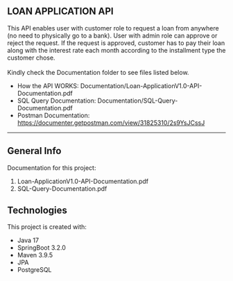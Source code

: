 LOAN APPLICATION API
---
This API enables user with customer role to request a loan from anywhere (no need to physically go to a bank). User with admin role can approve or reject the request. 
If the request is approved, customer has to pay their loan along with the interest rate each month according to the installment type the customer chose.
<br>
<br>
Kindly check the Documentation folder to see files listed below.
* How the API WORKS: Documentation/Loan-ApplicationV1.0-API-Documentation.pdf
* SQL Query Documentation: Documentation/SQL-Query-Documentation.pdf
* Postman Documentation: https://documenter.getpostman.com/view/31825310/2s9YsJCssJ
---

## General Info
Documentation for this project:
1. Loan-ApplicationV1.0-API-Documentation.pdf
2. SQL-Query-Documentation.pdf

## Technologies
This project is created with:
* Java 17
* SpringBoot 3.2.0
* Maven 3.9.5
* JPA
* PostgreSQL
